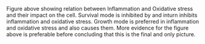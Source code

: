 Figure above showing relation between Inflammation and Oxidative stress and their impact on the cell. Survival mode is inhibited by and inturn inhibits inflammation and oxidative stress. Growth mode is preferred in inflammation and oxidative stress and also causes them. More evidence for the figure above is preferable before concluding that this is the final and only picture.
